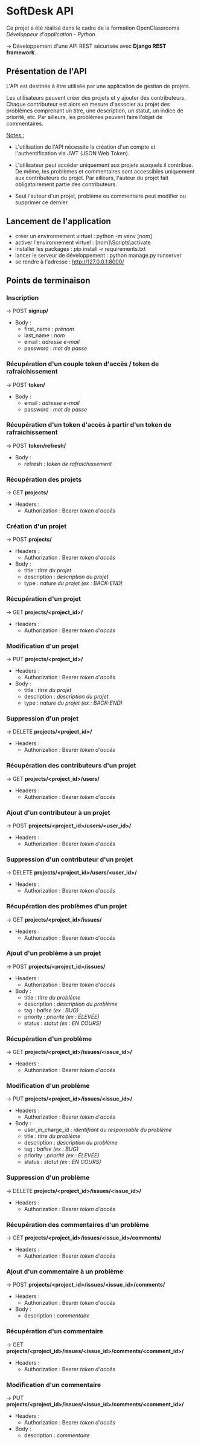 # SoftDesk API

Ce projet a été réalisé dans le cadre de la formation OpenClassrooms *Développeur d'application - Python*.

→ Développement d'une API REST sécurisée avec **Django REST framework**.

## Présentation de l'API

L'API est destinée à être utilisée par une application de gestion de projets.

Les utilisateurs peuvent créer des projets et y ajouter des contributeurs. Chaque contributeur est alors en mesure d'associer au projet des problèmes comprenant un titre, une description, un statut, un indice de priorité, etc. Par ailleurs, les problèmes peuvent faire l'objet de commentaires.

<ins>Notes :</ins>

- L'utilisation de l'API nécessite la création d'un compte et l'authentification via JWT (JSON Web Token).

- L'utilisateur peut accéder uniquement aux projets auxquels il contribue. De même, les problèmes et commentaires sont accessibles uniquement aux contributeurs du projet. Par ailleurs, l'auteur du projet fait obligatoirement partie des contributeurs.

- Seul l'auteur d'un projet, problème ou commentaire peut modifier ou supprimer ce dernier.

## Lancement de l'application
- créer un environnement virtuel : python -m venv [nom]
- activer l'environnement virtuel : [nom]\Scripts\activate
- installer les packages : pip install -r requirements.txt
- lancer le serveur de développement : python manage.py runserver
- se rendre à l'adresse : http://127.0.0.1:8000/

## Points de terminaison

### Inscription
→ POST **signup/**
- Body :
    - first_name : *prénom*
    - last_name : *nom*
    - email : *adresse e-mail*
    - password : *mot de passe*

### Récupération d'un couple token d'accès / token de rafraichissement
→ POST **token/**
- Body :
    - email : *adresse e-mail*
    - password : *mot de passe*

### Récupération d'un token d'accès à partir d'un token de rafraichissement
→ POST **token/refresh/**
- Body :
    - refresh : *token de rafraichissement*

### Récupération des projets
→ GET **projects/**
- Headers :
    - Authorization : Bearer *token d'accès*

### Création d'un projet
→ POST **projects/**
- Headers :
    - Authorization : Bearer *token d'accès*
- Body :
    - title : *titre du projet*
    - description : *description du projet*
    - type : *nature du projet (ex : BACK-END)*

### Récupération d'un projet
→ GET **projects/<project_id>/**
- Headers :
    - Authorization : Bearer *token d'accès*

### Modification d'un projet
→ PUT **projects/<project_id>/**
- Headers :
    - Authorization : Bearer *token d'accès*
- Body :
    - title : *titre du projet*
    - description : *description du projet*
    - type : *nature du projet (ex : BACK-END)*

### Suppression d'un projet
→ DELETE **projects/<project_id>/**
- Headers :
    - Authorization : Bearer *token d'accès*

### Récupération des contributeurs d'un projet
→ GET **projects/<project_id>/users/**
- Headers :
    - Authorization : Bearer *token d'accès*

### Ajout d'un contributeur à un projet
→ POST **projects/<project_id>/users/<user_id>/**
- Headers :
    - Authorization : Bearer *token d'accès*

### Suppression d'un contributeur d'un projet
→ DELETE **projects/<project_id>/users/<user_id>/**
- Headers :
    - Authorization : Bearer *token d'accès*

### Récupération des problèmes d'un projet
→ GET **projects/<project_id>/issues/**
- Headers :
    - Authorization : Bearer *token d'accès*

### Ajout d'un problème à un projet
→ POST **projects/<project_id>/issues/**
- Headers :
    - Authorization : Bearer *token d'accès*
- Body :
    - title : *titre du problème*
    - description : *description du problème*
    - tag : *balise (ex : BUG)*
    - priority : *priorité (ex : ÉLEVÉE)*
    - status : *statut (ex : EN COURS)*

### Récupération d'un problème
→ GET **projects/<project_id>/issues/<issue_id>/**
- Headers :
    - Authorization : Bearer *token d'accès*

### Modification d'un problème
→ PUT **projects/<project_id>/issues/<issue_id>/**
- Headers :
    - Authorization : Bearer *token d'accès*
- Body :
    - user_in_charge_id : *identifiant du responsable du problème*
    - title : *titre du problème*
    - description : *description du problème*
    - tag : *balise (ex : BUG)*
    - priority : *priorité (ex : ÉLEVÉE)*
    - status : *statut (ex : EN COURS)*

### Suppression d'un problème
→ DELETE **projects/<project_id>/issues/<issue_id>/**
- Headers :
    - Authorization : Bearer *token d'accès*

### Récupération des commentaires d'un problème
→ GET **projects/<project_id>/issues/<issue_id>/comments/**
- Headers :
    - Authorization : Bearer *token d'accès*

### Ajout d'un commentaire à un problème
→ POST **projects/<project_id>/issues/<issue_id>/comments/**
- Headers :
    - Authorization : Bearer *token d'accès*
- Body :
    - description : *commentaire*

### Récupération d'un commentaire
→ GET **projects/<project_id>/issues/<issue_id>/comments/<comment_id>/**
- Headers :
    - Authorization : Bearer *token d'accès*

### Modification d'un commentaire
→ PUT **projects/<project_id>/issues/<issue_id>/comments/<comment_id>/**
- Headers :
    - Authorization : Bearer *token d'accès*
- Body :
    - description : *commentaire*
